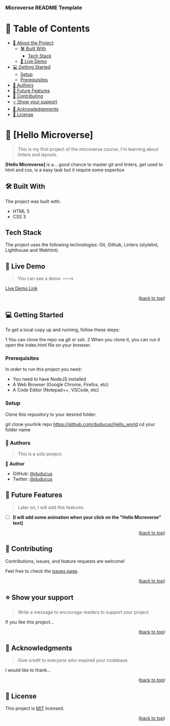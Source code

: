 
<h3><b>Microverse README Template</b></h3>

<!-- TABLE OF CONTENTS -->

# 📗 Table of Contents

- [📖 About the Project](#about-project)
  - [🛠 Built With](#built-with)
    - [Tech Stack](#tech-stack)
  - [🚀 Live Demo](#live-demo)
- [💻 Getting Started](#getting-started)
  - [Setup](#setup)
  - [Prerequisites](#prerequisites)
- [👥 Authors](#authors)
- [🔭 Future Features](#future-features)
- [🤝 Contributing](#contributing)
- [⭐️ Show your support](#support)
- [🙏 Acknowledgements](#acknowledgements)
- [📝 License](#license)

<!-- PROJECT DESCRIPTION -->

# 📖 [Hello Microverse] <a name="about-project"></a>

> This is my first project of the microverse course, I'm learning about linters and layouts.

**[Hello Microverse]** is a... good chance to master git and linters, get used to html and css, is a easy task but it require some expertice

## 🛠 Built With <a name="built-with"></a>

The project was built with:

- HTML 5
- CSS 3

## Tech Stack <a name="tech-stack"></a>

The project uses the following technologies: Git, Github, Linters (stylelint, Lighthouse and Webhint).

<!-- LIVE DEMO -->

## 🚀 Live Demo <a name="live-demo"></a>

> You can see a demo --->  
 
[Live Demo Link](https://htmlpreview.github.io/?https://github.com/duducus/hello_microverse/blob/feature/index.html)

<p align="right">(<a href="#readme-top">back to top</a>)</p>

<!-- GETTING STARTED -->

## 💻 Getting Started <a name="getting-started"></a>

To get a local copy up and running, follow these steps:

1 You can clone the repo via git or ssh.
2 When you clone it, you can run it open the index.html file on your browser.

### Prerequisites
In order to run this project you need:
- You need to have NodeJS installed
- A Web Browser (Google Chrome, Firefox, etc)
- A Code Editor (Notepad++, VSCode, etc)

### Setup

Clone this repository to your desired folder:

git clone yourlink repo https://github.com/duducus/Hello_world
cd your folder name


### 👥 Authors <a name="authors"></a>

> This is a solo project.

👤 **Author**

- GitHub: [@duducus](https://github.com/duducus)
- Twitter: [@duducus](https://twitter.com/duducus)

<!-- FUTURE FEATURES -->

## 🔭 Future Features <a name="future-features"></a>

> Later on, I will add this features.

- [ ] **[I will add some animation when your click on the "Hello Microverse" text]**

<p align="right">(<a href="#readme-top">back to top</a>)</p>

<!-- CONTRIBUTING -->

## 🤝 Contributing <a name="contributing"></a>

Contributions, issues, and feature requests are welcome!

Feel free to check the [issues page](../../issues/).

<p align="right">(<a href="#readme-top">back to top</a>)</p>

<!-- SUPPORT -->

## ⭐️ Show your support <a name="support"></a>

> Write a message to encourage readers to support your project

If you like this project...

<p align="right">(<a href="#readme-top">back to top</a>)</p>

<!-- ACKNOWLEDGEMENTS -->

## 🙏 Acknowledgments <a name="acknowledgements"></a>

> Give credit to everyone who inspired your codebase.

I would like to thank...

<p align="right">(<a href="#readme-top">back to top</a>)</p>

<!-- FAQ (optional) -->

<!-- LICENSE -->

## 📝 License <a name="license"></a>

This project is [MIT](./LICENSE) licensed.

<p align="right">(<a href="#readme-top">back to top</a>)</p>
